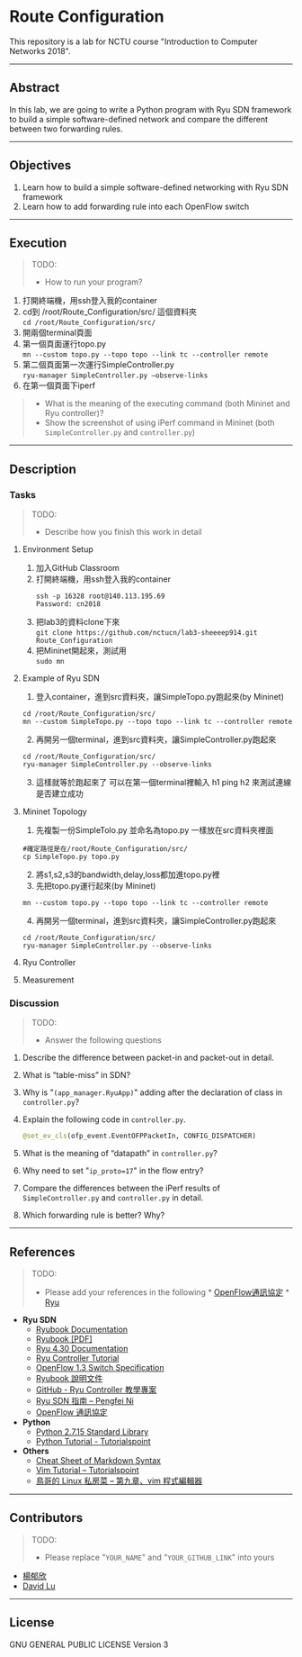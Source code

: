 # Route Configuration

This repository is a lab for NCTU course "Introduction to Computer Networks 2018".

---
## Abstract

In this lab, we are going to write a Python program with Ryu SDN framework to build a simple software-defined network and compare the different between two forwarding rules.

---
## Objectives

1. Learn how to build a simple software-defined networking with Ryu SDN framework
2. Learn how to add forwarding rule into each OpenFlow switch

---
## Execution

> TODO:
> * How to run your program?  
   1. 打開終端機，用ssh登入我的container  
   2. cd到 /root/Route_Configuration/src/ 這個資料夾  
      `cd /root/Route_Configuration/src/`  
   3. 開兩個terminal頁面 
   4. 第一個頁面運行topo.py  
      `mn --custom topo.py --topo topo --link tc --controller remote`  
   5. 第二個頁面第一次運行SimpleController.py  
      `ryu-manager SimpleController.py –observe-links`  
   6. 在第一個頁面下iperf   
> * What is the meaning of the executing command (both Mininet and Ryu controller)?
> * Show the screenshot of using iPerf command in Mininet (both `SimpleController.py` and `controller.py`)

---
## Description

### Tasks

> TODO:
> * Describe how you finish this work in detail

1. Environment Setup
   1) 加入GitHub Classroom  
   2) 打開終端機，用ssh登入我的container
      ```
      ssh -p 16328 root@140.113.195.69
      Password: cn2018
      ```
   3) 把lab3的資料clone下來  
      `git clone https://github.com/nctucn/lab3-sheeeep914.git Route_Configuration`  
   4) 把Mininet開起來，測試用  
      `sudo mn`  
      
2. Example of Ryu SDN  
   1) 登入container，進到src資料夾，讓SimpleTopo.py跑起來(by Mininet)  
   ```
   cd /root/Route_Configuration/src/  
   mn --custom SimpleTopo.py --topo topo --link tc --controller remote  
   ```
   2) 再開另一個terminal，進到src資料夾，讓SimpleController.py跑起來  
   ```
   cd /root/Route_Configuration/src/  
   ryu-manager SimpleController.py --observe-links  
   ```
   3) 這樣就等於跑起來了 可以在第一個terminal裡輸入 h1 ping h2 來測試連線是否建立成功  
3. Mininet Topology  
   1) 先複製一份SimpleTolo.py 並命名為topo.py 一樣放在src資料夾裡面  
   ```
   #確定路徑是在/root/Route_Configuration/src/  
   cp SimpleTopo.py topo.py
   ```
   2) 將s1,s2,s3的bandwidth,delay,loss都加進topo.py裡  
   3) 先把topo.py運行起來(by Mininet)  
   ```
   mn --custom topo.py --topo topo --link tc --controller remote
   ```
   4) 再開另一個terminal，進到src資料夾，讓SimpleController.py跑起來  
   ```
   cd /root/Route_Configuration/src/  
   ryu-manager SimpleController.py --observe-links  
   ```
   
4. Ryu Controller

5. Measurement

### Discussion

> TODO:
> * Answer the following questions

1. Describe the difference between packet-in and packet-out in detail.
   
2. What is “table-miss” in SDN?
   
3. Why is "`(app_manager.RyuApp)`" adding after the declaration of class in `controller.py`?
   
4. Explain the following code in `controller.py`.
    ```python
    @set_ev_cls(ofp_event.EventOFPPacketIn, CONFIG_DISPATCHER)
    ```

5. What is the meaning of “datapath” in `controller.py`?
   
6. Why need to set "`ip_proto=17`" in the flow entry?
   
7. Compare the differences between the iPerf results of `SimpleController.py` and `controller.py` in detail.
   
8. Which forwarding rule is better? Why?

---
## References

> TODO: 
> * Please add your references in the following
    * [OpenFlow通訊協定](https://osrg.github.io/ryu-book/zh_tw/html/openflow_protocol.html?fbclid=IwAR3TS8YD8UvrDChIGZmzJgidSzSjg2q1giqHYLnoxWG7PL9h74MgliLnkow)
    * [Ryu](https://ryu-zhdoc.readthedocs.io/components.html)


* **Ryu SDN**
    * [Ryubook Documentation](https://osrg.github.io/ryu-book/en/html/)
    * [Ryubook [PDF]](https://osrg.github.io/ryu-book/en/Ryubook.pdf)
    * [Ryu 4.30 Documentation](https://github.com/mininet/mininet/wiki/Introduction-to-Mininet)
    * [Ryu Controller Tutorial](http://sdnhub.org/tutorials/ryu/)
    * [OpenFlow 1.3 Switch Specification](https://www.opennetworking.org/wp-content/uploads/2014/10/openflow-spec-v1.3.0.pdf)
    * [Ryubook 說明文件](https://osrg.github.io/ryu-book/zh_tw/html/)
    * [GitHub - Ryu Controller 教學專案](https://github.com/OSE-Lab/Learning-SDN/blob/master/Controller/Ryu/README.md)
    * [Ryu SDN 指南 – Pengfei Ni](https://feisky.gitbooks.io/sdn/sdn/ryu.html)
    * [OpenFlow 通訊協定](https://osrg.github.io/ryu-book/zh_tw/html/openflow_protocol.html)
* **Python**
    * [Python 2.7.15 Standard Library](https://docs.python.org/2/library/index.html)
    * [Python Tutorial - Tutorialspoint](https://www.tutorialspoint.com/python/)
* **Others**
    * [Cheat Sheet of Markdown Syntax](https://www.markdownguide.org/cheat-sheet)
    * [Vim Tutorial – Tutorialspoint](https://www.tutorialspoint.com/vim/index.htm)
    * [鳥哥的 Linux 私房菜 – 第九章、vim 程式編輯器](http://linux.vbird.org/linux_basic/0310vi.php)

---
## Contributors

> TODO:
> * Please replace "`YOUR_NAME`" and "`YOUR_GITHUB_LINK`" into yours

* [楊郁欣](https://github.com/sheeeep914)
* [David Lu](https://github.com/yungshenglu)

---
## License

GNU GENERAL PUBLIC LICENSE Version 3
